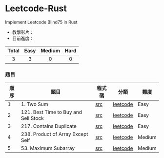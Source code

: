 # Leetcode-Rust
Implement Leetcode Blind75 in Rust
+ 教學影片：
+ 目前進度：

| Total | Easy | Medium | Hard |
| :----: | :----: | :----: | :----: |
| 3 | 3 | 0 | 0 |

### 题目

| 順序 | 題目 | 程式碼 | 分類 | 難度 |
| ---- | ---- | ---- | ---- | ---- |
|1 | 1. Two Sum | [src](https://github.com/k66inthesky/Leetcode-Rust/src/1.rs) | [leetcode](https://leetcode.com/problems/two-sum/) | Easy |
|2 | 121. Best Time to Buy and Sell Stock | [src](https://github.com/k66inthesky/Leetcode-Rust/src/121.rs) | [leetcode](https://leetcode.com/problems/best-time-to-buy-and-sell-stock/) | Easy |
|3 | 217. Contains Duplicate | [src](https://github.com/k66inthesky/Leetcode-Rust/src/217.rs) | [leetcode](https://leetcode.com/problems/contains-duplicate) | Easy |
|4 | 238. Product of Array Except Self | [src](https://github.com/k66inthesky/Leetcode-Rust/src/238.rs) | [leetcode](https://leetcode.com/problems/product-of-array-except-self) | Medium |
|5 | 53. Maximum Subarray | [src](https://github.com/k66inthesky/Leetcode-Rust/src/53.rs) | [leetcode](https://leetcode.com/problems/maximum-subarray) | Medium |

